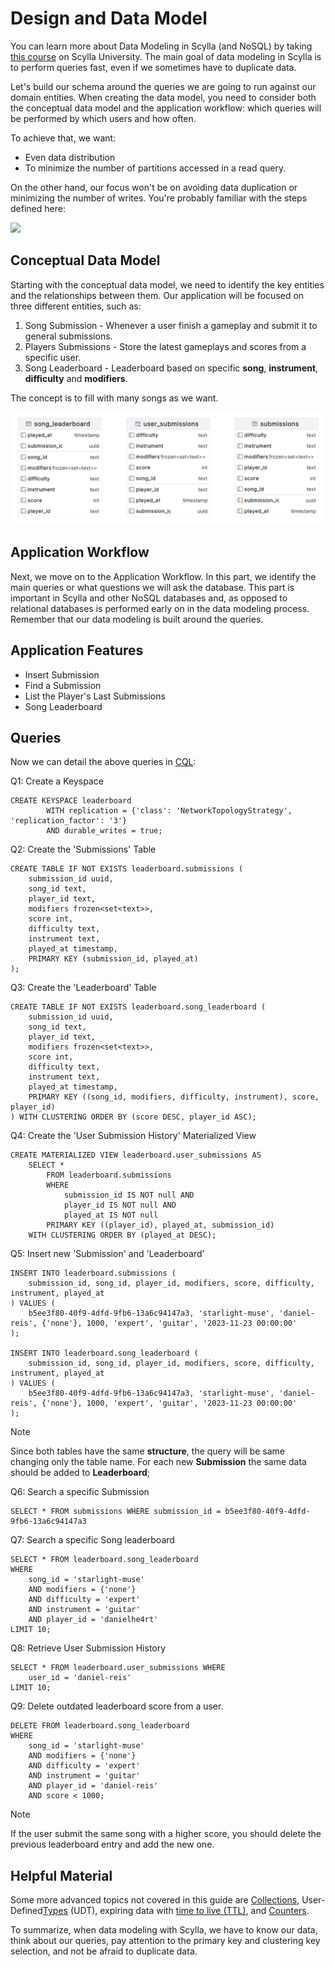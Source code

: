 # Design and Data Model

You can learn more about Data Modeling in Scylla (and NoSQL) by taking
[this course](https://university.scylladb.com/courses/data-modeling/) on Scylla
University. The main goal of data modeling in Scylla is to perform queries fast,
even if we sometimes have to duplicate data.

Let's build our schema around the queries we are going to run against our domain
entities. When creating the data model, you need to consider both the conceptual
data model and the application workflow: which queries will be performed by
which users and how often.

To achieve that, we want:

-   Even data distribution
-   To minimize the number of partitions accessed in a read query.

On the other hand, our focus won't be on avoiding data duplication or minimizing
the number of writes. You're probably familiar with the steps defined here:

![](https://lh5.googleusercontent.com/5JqE89v8KJbSuVsnGswHn83sJOV-tjpeH6r1fqdNl6S77ncqAYb3kIZPSgNI8bqN_43OyZNbHQVpXdqMBFrRmsEvG3JORR302EhMnIb9qa6nuNL7cP2JJDZ4Uon_Pp-QmSCoEQ)

## Conceptual Data Model

Starting with the conceptual data model, we need to identify the key entities
and the relationships between them. Our application will be focused on three different entities, such as:

1. Song Submission - Whenever a user finish a gameplay and submit it to general submissions. 
2. Players Submissions - Store the latest gameplays and scores from a specific user.
3. Song Leaderboard - Leaderboard based on specific **song**, **instrument**, **difficulty** and **modifiers**.

The concept is to fill with many songs as we want. 

![Table Diagram](_static/img/getting-started-diagram.png)

## Application Workflow

Next, we move on to the Application Workflow. In this part, we identify the main queries or what questions we will ask the database. This part is important in Scylla and other NoSQL databases and, as opposed to relational databases is performed early on in the data modeling process. Remember that our data modeling is built around the queries.

## Application Features

* Insert Submission
* Find a Submission
* List the Player's Last Submissions
* Song Leaderboard

## Queries

Now we can detail the above queries in
[CQL](https://university.scylladb.com/courses/data-modeling/lessons/basic-data-modeling-2/topic/cql-cqlsh-and-basic-cql-syntax/):

Q1: Create a Keyspace
```cql
CREATE KEYSPACE leaderboard
        WITH replication = {'class': 'NetworkTopologyStrategy', 'replication_factor': '3'} 
        AND durable_writes = true;
```
Q2: Create the 'Submissions' Table
```cql
CREATE TABLE IF NOT EXISTS leaderboard.submissions (
    submission_id uuid,
    song_id text,
    player_id text,
    modifiers frozen<set<text>>,
    score int,
    difficulty text,
    instrument text,
    played_at timestamp,
    PRIMARY KEY (submission_id, played_at)
);
```

Q3: Create the 'Leaderboard' Table
```cql
CREATE TABLE IF NOT EXISTS leaderboard.song_leaderboard (
    submission_id uuid,
    song_id text,
    player_id text,
    modifiers frozen<set<text>>,
    score int,
    difficulty text,
    instrument text,
    played_at timestamp,
    PRIMARY KEY ((song_id, modifiers, difficulty, instrument), score, player_id)
) WITH CLUSTERING ORDER BY (score DESC, player_id ASC);
```

Q4: Create the 'User Submission History' Materialized View
```cql
CREATE MATERIALIZED VIEW leaderboard.user_submissions AS
    SELECT *
    	FROM leaderboard.submissions
    	WHERE
			submission_id IS NOT null AND
			player_id IS NOT null AND
			played_at IS NOT null
    	PRIMARY KEY ((player_id), played_at, submission_id)
    WITH CLUSTERING ORDER BY (played_at DESC);
```

Q5: Insert new 'Submission' and 'Leaderboard'
```cql
INSERT INTO leaderboard.submissions (
    submission_id, song_id, player_id, modifiers, score, difficulty, instrument, played_at
) VALUES (
    b5ee3f80-40f9-4dfd-9fb6-13a6c94147a3, 'starlight-muse', 'daniel-reis', {'none'}, 1000, 'expert', 'guitar', '2023-11-23 00:00:00'
);

INSERT INTO leaderboard.song_leaderboard (
    submission_id, song_id, player_id, modifiers, score, difficulty, instrument, played_at
) VALUES (
    b5ee3f80-40f9-4dfd-9fb6-13a6c94147a3, 'starlight-muse', 'daniel-reis', {'none'}, 1000, 'expert', 'guitar', '2023-11-23 00:00:00'
);
```

<div class="admonition note">
    <p class="admonition-title">Note</p>
    <p>
        Since both tables have the same <strong>structure</strong>, the query will be same changing only the table name. For each new <strong>Submission</strong> the same data should be added to <strong>Leaderboard</strong>;
    </p>
</div>


Q6: Search a specific Submission
```cql
SELECT * FROM submissions WHERE submission_id = b5ee3f80-40f9-4dfd-9fb6-13a6c94147a3
```

Q7: Search a specific Song leaderboard
```cql
SELECT * FROM leaderboard.song_leaderboard  
WHERE 
    song_id = 'starlight-muse'
	AND modifiers = {'none'} 
	AND difficulty = 'expert' 
	AND instrument = 'guitar' 
	AND player_id = 'danielhe4rt' 
LIMIT 10;
```

Q8: Retrieve User Submission History

```cql
SELECT * FROM leaderboard.user_submissions WHERE 
    user_id = 'daniel-reis'
LIMIT 10;
```

Q9: Delete outdated leaderboard score from a user.

```cql
DELETE FROM leaderboard.song_leaderboard
WHERE 
    song_id = 'starlight-muse'
	AND modifiers = {'none'} 
	AND difficulty = 'expert' 
	AND instrument = 'guitar' 
	AND player_id = 'daniel-reis'
    AND score < 1000;
```

<div class="admonition note">
    <p class="admonition-title">Note</p>
    <p>
        If the user submit the same song with a higher score, you should delete the previous leaderboard entry and add the new one.
    </p>
</div>

## Helpful Material


Some more advanced topics not covered in this guide are
[Collections](https://university.scylladb.com/courses/data-modeling/lessons/advanced-data-modeling/topic/common-data-types-and-collections/),
User-Defined[Types](https://university.scylladb.com/courses/data-modeling/lessons/advanced-data-modeling/topic/user-defined-types-udt/)
(UDT), expiring data with [time to live (TTL)](https://university.scylladb.com/courses/data-modeling/lessons/advanced-data-modeling/topic/expiring-data-with-ttl-time-to-live/),
and [Counters](https://university.scylladb.com/courses/data-modeling/lessons/advanced-data-modeling/topic/counters/).

To summarize, when data modeling with Scylla, we have to know our data, think
about our queries, pay attention to the primary key and clustering key
selection, and not be afraid to duplicate data.

